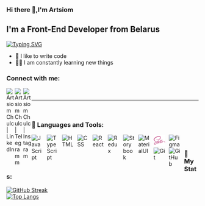 ### Hi there 👋,I'm Artsiom

## I'm a Front-End Developer from Belarus
[![Typing SVG](https://readme-typing-svg.herokuapp.com?color=%2336BCF7&lines=It-incubator)](https://git.io/typing-svg)

- 💪 I like to write code
- 🤹🏽 I am constantly learning new things

### Connect with me:

[<img align="left" alt="ArtsiomChulc | LinkedIn" width="22px" src="https://cdn.jsdelivr.net/npm/simple-icons@v3/icons/linkedin.svg" />](https://www.linkedin.com/in/artem-chults-753996256/)
[<img align="left" alt="ArtsiomChulc | Telegramm" width="22px" src="https://www.svgrepo.com/show/394493/telegram.svg"/>](https://t.me/ArtsiomChulc)
[<img align="left" alt="ArtsiomChulc | Instagram" width="22px" src="https://cdn.jsdelivr.net/npm/simple-icons@v3/icons/instagram.svg" />](https://www.instagram.com/artemchults/)

<br />
<hr/>
<br />

### 🧰 Languages and Tools:
<img align="left" alt="JavaScript" width="30px" style="padding-right:10px;" src="https://cdn.jsdelivr.net/gh/devicons/devicon/icons/javascript/javascript-plain.svg" />
<img align="left" alt="TypeScript" width="30px" style="padding-right:10px;" src="https://cdn.jsdelivr.net/gh/devicons/devicon/icons/typescript/typescript-plain.svg" />
<img align="left" alt="HTML" width="30px" style="padding-right:10px;" src="https://cdn.jsdelivr.net/gh/devicons/devicon/icons/html5/html5-plain.svg" />
<img align="left" alt="CSS" width="30px" style="padding-right:10px;" src="https://cdn.jsdelivr.net/gh/devicons/devicon/icons/css3/css3-plain.svg" />
<img align="left" alt="React" width="30px" style="padding-right:10px;" src="https://cdn.jsdelivr.net/gh/devicons/devicon/icons/react/react-original.svg" />
<img align="left" alt="Redux" width="30px" style="padding-right:10px;" src="https://www.svgrepo.com/show/452093/redux.svg" />
<img align="left" alt="Storybook" width="30px" style="padding-right:10px;" src="https://www.svgrepo.com/show/354397/storybook-icon.svg" />
<img align="left" alt="MaterialUI" width="30px" style="padding-right:10px;" src="https://www.svgrepo.com/show/354048/material-ui.svg" />
<img align="left" alt="SASS" width="30px"  style="padding-right:10px;" src="https://raw.githubusercontent.com/github/explore/80688e429a7d4ef2fca1e82350fe8e3517d3494d/topics/sass/sass.png" />
<img align="left" alt="Figma" width="30px" style="padding-right:10px;" src="https://www.svgrepo.com/show/452202/figma.svg" />
<img align="left" alt="Git" width="30px" style="padding-right:10px;" src="https://cdn.jsdelivr.net/gh/devicons/devicon/icons/git/git-original.svg" />
<img align="left" alt="GitHub" width="30px" style="padding-right:10px;" src="https://cdn.jsdelivr.net/gh/devicons/devicon/icons/github/github-original.svg" />

<br />

### 🚀 My Stats:
   [![GitHub Streak](http://github-readme-streak-stats.herokuapp.com?user=ArtsiomChulc&theme=prussian&date_format=j%20M%5B%20Y%5D)](https://git.io/streak-stats)
   <br />
  [![Top Langs](https://github-readme-stats.vercel.app/api/top-langs/?username=ArtsiomChulc&layout=compact)](https://github.com/anuraghazra/github-readme-stats)
<br />
